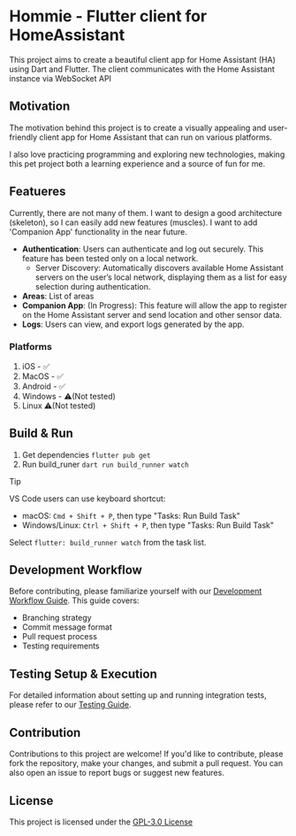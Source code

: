 # Hommie - Flutter client for HomeAssistant
This project aims to create a beautiful client app for Home Assistant (HA) using Dart and Flutter. The client communicates with the Home Assistant instance via WebSocket API

## Motivation
The motivation behind this project is to create a visually appealing and user-friendly client app for Home Assistant that can run on various platforms.

I also love practicing programming and exploring new technologies, making this pet project both a learning experience and a source of fun for me.

## Featueres
Currently, there are not many of them. I want to design a good architecture (skeleton), so I can easily add new features (muscles).
I want to add 'Companion App' functionality in the near future.

- **Authentication**: Users can authenticate and log out securely. This feature has been tested only on a local network.
  - Server Discovery: Automatically discovers available Home Assistant servers on the user’s local network, displaying them as a list for easy selection during authentication.
- **Areas**: List of areas
- **Companion App**: (In Progress): This feature will allow the app to register on the Home Assistant server and send location and other sensor data.
- **Logs**: Users can view, and export logs generated by the app.

### Platforms
1. iOS - ✅
2. MacOS - ✅
3. Android - ✅
4. Windows - ⚠️(Not tested)
5. Linux ⚠️(Not tested)

## Build & Run
1. Get dependencies `flutter pub get` 
2. Run build_runer `dart run build_runner watch`

> [!TIP]
> VS Code users can use keyboard shortcut:
> - macOS: `Cmd + Shift + P`, then type "Tasks: Run Build Task"
> - Windows/Linux: `Ctrl + Shift + P`, then type "Tasks: Run Build Task"
>   
> Select `flutter: build_runner watch` from the task list.

## Development Workflow

Before contributing, please familiarize yourself with our [Development Workflow Guide](docs/development_workflow.md). This guide covers:
- Branching strategy
- Commit message format
- Pull request process
- Testing requirements

## Testing Setup & Execution

For detailed information about setting up and running integration tests, please refer to our [Testing Guide](docs/testing.md).

## Contribution
Contributions to this project are welcome! If you'd like to contribute, please fork the repository, make your changes, and submit a pull request. You can also open an issue to report bugs or suggest new features.

## License
This project is licensed under the [GPL-3.0 License](LICENSE)
